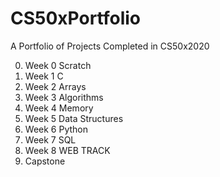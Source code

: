 # CS50xPortfolio

A Portfolio of Projects Completed in CS50x2020

0. Week 0 Scratch
1. Week 1 C
2. Week 2 Arrays
3. Week 3 Algorithms
4. Week 4 Memory
5. Week 5 Data Structures
6. Week 6 Python
7. Week 7 SQL
8. Week 8 WEB TRACK
9. Capstone

